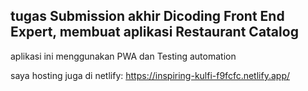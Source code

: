 ## tugas Submission akhir Dicoding Front End Expert, membuat aplikasi Restaurant Catalog


aplikasi ini menggunakan PWA dan Testing automation

saya hosting juga di netlify: https://inspiring-kulfi-f9fcfc.netlify.app/
